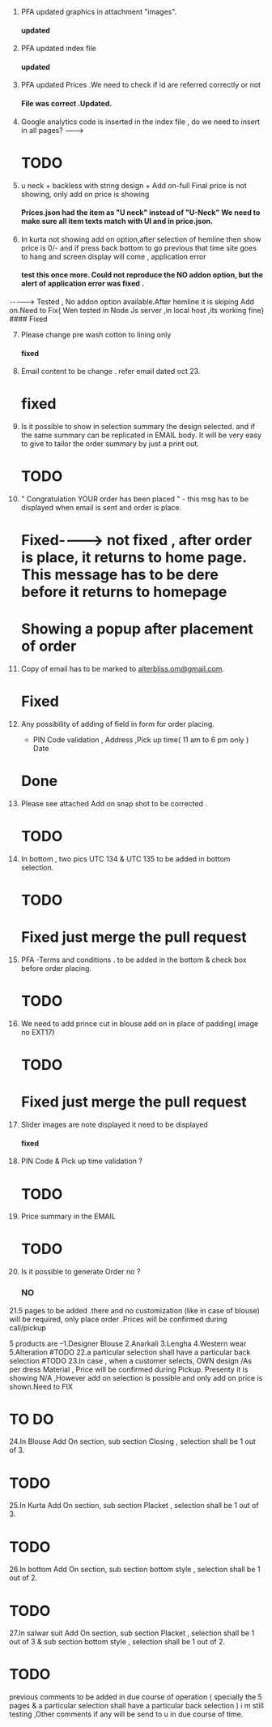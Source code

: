 1. PFA updated graphics in attachment "images". 
	####  updated
2. PFA updated index file 
	#### updated
2. PFA updated Prices .We need to check if id are referred correctly or not 
	####  File was correct .Updated.
4. Google analytics code is inserted in the index file , do we need to insert in all pages? --->
	# TODO
5. u neck + backless with string design + Add on-full Final price is not showing, only add on price is showing 
    #### Prices.json had the item as  "U neck" instead of "U-Neck"  We need to make sure all item texts match with UI and in price.json. 

6. In kurta not showing add on option,after selection of hemline then show price is 0/- and if press back bottom to go previous that time site goes to hang and screen display will come , application error  
    #### test this once  more. Could not reproduce the NO addon option, but the alert of application error was fixed .
-----> Tested , No addon option available.After hemline it is skiping Add on.Need to Fix{ Wen tested in Node Js server ,in local host ,its working fine}
	#### Fixed

7. Please change pre wash cotton to lining only
    #### fixed

8. Email content to be change . refer email dated oct 23.
	# fixed

9. Is it possible to show in selection summary the design selected. and if the same summary can be replicated in EMAIL body.
 It will be very easy to give to tailor the order summary by just a print out.

 	# TODO

10. " Congratulation YOUR order has been placed " - this msg has to be displayed when email is sent and order is place.

	# Fixed----> not fixed , after order is place, it returns to home page. This message has to be dere before it returns to homepage
	# Showing a popup after placement of order

11. Copy of email has to be marked to alterbliss.om@gmail.com.
	# Fixed

12. Any possibility of adding of field in form for order placing. 
   	- PIN Code validation , Address ,Pick up time( 11 am to 6 pm only ) Date
    # Done

13. Please see attached Add on snap shot to be corrected .
	# TODO

14. In bottom , two pics UTC 134 & UTC 135 to be added in bottom selection.
	# TODO
       # Fixed just merge the pull request
15. PFA -Terms and conditions . to be added in the bottom & check box before order placing.
	# TODO

16. We need to add prince cut in blouse add on in place of padding( image no EXT17)
	# TODO
	# Fixed just merge the pull request

17. Slider images are note displayed it need to be displayed
	#### fixed

18. PIN Code & Pick up time  validation ?
	# TODO
19. Price summary in the EMAIL
	# TODO
20. Is it possible to generate Order no ?
	### NO
21.5 pages to be added .there and no customization (like in case of blouse) will be required, only place order .Prices will be confirmed during call/pickup

5 products are –1.Designer Blouse 2.Anarkali 3.Lengha 4.Western wear 5.Alteration
#TODO
22.a particular selection shall have a particular back selection
#TODO
23.In case , when a customer selects, OWN design /As per dress Material , Price will be confirmed during Pickup. Presenty it is showing N/A ,However add on selection is possible and only add on price is shown.Need to FIX
# TO DO
24.In Blouse Add On section, sub section Closing , selection shall be 1 out of 3.
# TODO
25.In Kurta Add On section, sub section Placket , selection shall be 1 out of 3.
# TODO
26.In bottom Add On section, sub section bottom style , selection shall be 1 out of 2.
# TODO
27.In salwar suit  Add On section, sub section Placket , selection shall be 1 out of 3 & sub section bottom style , selection shall be 1 out of 2.
# TODO	

previous comments to be added in due course of operation ( specially the 5 pages & a particular selection shall have a particular back selection ) 
i m still testing ,Other comments  if any will be send to u in due course of time.
